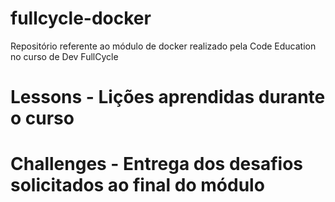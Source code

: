 # fullcycle-docker
Repositório referente ao módulo de docker realizado pela Code Education no curso de Dev FullCycle


# Lessons - Lições aprendidas durante o curso
# Challenges - Entrega dos desafios solicitados ao final do módulo
